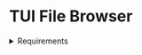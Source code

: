 # TUI File Browser

<details><summary>Requirements</summary>

Functional Requirements

1. Navigation
	- Display list of files and directories in the current directory;
	- Users should be able to use the mouse to navigate;
	- Display parent directories.

2. Terminal User Interface:
	- Display path;
	- Display on ASCII the "icons" for different types of files;
	- Highlight selected file/directory;
	- (?) Show file properties;
	- (?) Suport sorting files;
	- (?) Move files across directories.

3. Search Functionalities:
	- Search by name;
	- Filter by type;
</details>

